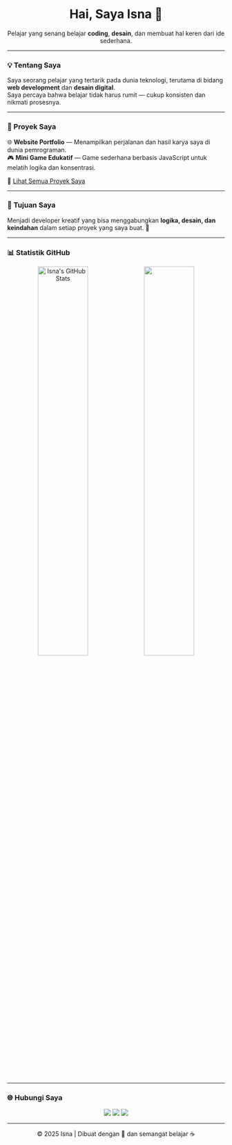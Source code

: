 <h1 align="center">Hai, Saya Isna 👋</h1>

<p align="center">
  Pelajar yang senang belajar <b>coding</b>, <b>desain</b>, dan membuat hal keren dari ide sederhana.
</p>

---

### 💡 Tentang Saya
Saya seorang pelajar yang tertarik pada dunia teknologi, terutama di bidang **web development** dan **desain digital**.  
Saya percaya bahwa belajar tidak harus rumit — cukup konsisten dan nikmati prosesnya.

---

### 🚀 Proyek Saya
🌐 **Website Portfolio** — Menampilkan perjalanan dan hasil karya saya di dunia pemrograman.  
🎮 **Mini Game Edukatif** — Game sederhana berbasis JavaScript untuk melatih logika dan konsentrasi.  

🔗 [Lihat Semua Proyek Saya](#)

---

### 🎯 Tujuan Saya
Menjadi developer kreatif yang bisa menggabungkan **logika, desain, dan keindahan** dalam setiap proyek yang saya buat. 🌟

---

### 📊 Statistik GitHub
<p align="center">
  <img src="https://github-readme-stats.vercel.app/api?username=USERNAME_KAMU&show_icons=true&theme=tokyonight" alt="Isna's GitHub Stats" width="48%" />
  <img src="https://github-readme-streak-stats.herokuapp.com/?user=USERNAME_KAMU&theme=tokyonight" width="48%" />
</p>

---

### 🌐 Hubungi Saya
<p align="center">
  <a href="mailto:emailkamu@gmail.com"><img src="https://img.shields.io/badge/Email-%23E4405F.svg?&style=for-the-badge&logo=gmail&logoColor=white"/></a>
  <a href="https://www.instagram.com/usernamekamu/"><img src="https://img.shields.io/badge/Instagram-%23E4405F.svg?&style=for-the-badge&logo=instagram&logoColor=white"/></a>
  <a href="https://github.com/USERNAME_KAMU"><img src="https://img.shields.io/badge/GitHub-%23181717.svg?&style=for-the-badge&logo=github&logoColor=white"/></a>
</p>

---

<p align="center">© 2025 Isna | Dibuat dengan 💙 dan semangat belajar ☕</p>
